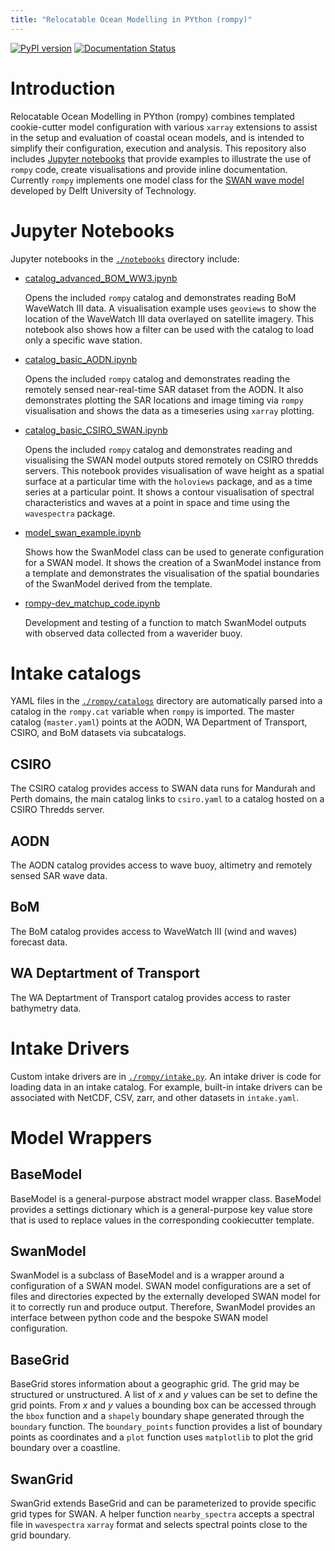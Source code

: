 ```yaml
---
title: "Relocatable Ocean Modelling in PYthon (rompy)"
---
```


[![PyPI version](https://badge.fury.io/py/rompy.svg)](https://badge.fury.io/py/rompy)
[![Documentation Status](https://github.com/rom-py/rompy/actions/workflows/sphinx_docs_to_gh_pages.yaml/badge.svg)](https://rom-py.github.io/rompy/)

# Introduction

Relocatable Ocean Modelling in PYthon (rompy) combines templated cookie-cutter model configuration with various `xarray` extensions to assist in the setup and evaluation of coastal ocean models, and is intended to simplify their configuration, execution and analysis. This repository also includes [Jupyter notebooks](./notebooks) that provide examples to illustrate the use of `rompy` code, create visualisations and provide inline documentation. Currently `rompy` implements one model class for the [SWAN wave model](https://swanmodel.sourceforge.io/) developed by Delft University of Technology.

# Jupyter Notebooks

Jupyter notebooks in the [`./notebooks`](./notebooks) directory include:

+ [catalog_advanced_BOM_WW3.ipynb](./notebooks/catalog_advanced_BOM_WW3.ipynb)

    Opens the included `rompy` catalog and demonstrates reading BoM WaveWatch III data. A visualisation example uses `geoviews` to show the location of the WaveWatch III data overlayed on satellite imagery. This notebook also shows how a filter can be used with the catalog to load only a specific wave station.

+ [catalog_basic_AODN.ipynb](./notebooks/catalog_basic_AODN.ipynb)

    Opens the included `rompy` catalog and demonstrates reading the remotely sensed near-real-time SAR dataset from the AODN. It also demonstrates plotting the SAR locations and image timing via `rompy` visualisation and shows the data as a timeseries using `xarray` plotting.

+ [catalog_basic_CSIRO_SWAN.ipynb](./notebooks/catalog_basic_CSIRO_SWAN.ipynb)

    Opens the included `rompy` catalog and demonstrates reading and visualising the SWAN model outputs stored remotely on CSIRO thredds servers. This notebook provides visualisation of wave height as a spatial surface at a particular time with the `holoviews` package, and as a time series at a particular point. It shows a contour visualisation of spectral characteristics and waves at a point in space and time using the `wavespectra` package.
    
+ [model_swan_example.ipynb](./notebooks/model_swan_example.ipynb)

    Shows how the SwanModel class can be used to generate configuration for a SWAN model. It shows the creation of a SwanModel instance from a template and demonstrates the visualisation of the spatial boundaries of the SwanModel derived from the template.
    
+ [rompy-dev_matchup_code.ipynb](./notebooks/rompy-dev_matchup_code.ipynb)

    Development and testing of a function to match SwanModel outputs with observed data collected from a waverider buoy.
    
# Intake catalogs

YAML files in the [`./rompy/catalogs`](./rompy/catalogs) directory are automatically parsed into a catalog in the `rompy.cat` variable when `rompy` is imported. The master catalog (`master.yaml`) points at the AODN, WA Department of Transport, CSIRO, and BoM datasets via subcatalogs. 

## CSIRO

The CSIRO catalog provides access to SWAN data runs for Mandurah and Perth domains, the main catalog links to `csiro.yaml` to a catalog hosted on a CSIRO Thredds server. 

## AODN

The AODN catalog provides access to wave buoy, altimetry and remotely sensed SAR wave data. 

## BoM

The BoM catalog provides access to WaveWatch III (wind and waves) forecast data. 

## WA Deptartment of Transport

The WA Deptartment of Transport catalog provides access to raster bathymetry data.

# Intake Drivers

Custom intake drivers are in [`./rompy/intake.py`](./rompy/intake.py). An intake driver is code for loading data in an intake catalog. For example, built-in intake drivers can be associated with NetCDF, CSV, zarr, and other datasets in `intake.yaml`. 

# Model Wrappers

## BaseModel

BaseModel is a general-purpose abstract model wrapper class. BaseModel provides a settings dictionary which is a general-purpose key value store that is used to replace values in the corresponding cookiecutter template.

## SwanModel

SwanModel is a subclass of BaseModel and is a wrapper around a configuration of a SWAN model. SWAN model configurations are a set of files and directories expected by the externally developed SWAN model for it to correctly run and produce output. Therefore, SwanModel provides an interface between python code and the bespoke SWAN model configuration.

## BaseGrid

BaseGrid stores information about a geographic grid. The grid may be structured or unstructured. A list of $x$ and $y$ values can be set to define the grid points. From $x$ and $y$ values a bounding box can be accessed through the `bbox` function and a `shapely` boundary shape generated through the `boundary` function. The `boundary_points` function provides a list of boundary points as coordinates and a `plot` function uses `matplotlib` to plot the grid boundary over a coastline.

## SwanGrid

SwanGrid extends BaseGrid and can be parameterized to provide specific grid types for SWAN. A helper function `nearby_spectra` accepts a spectral file in `wavespectra` `xarray` format and selects spectral points close to the grid boundary.